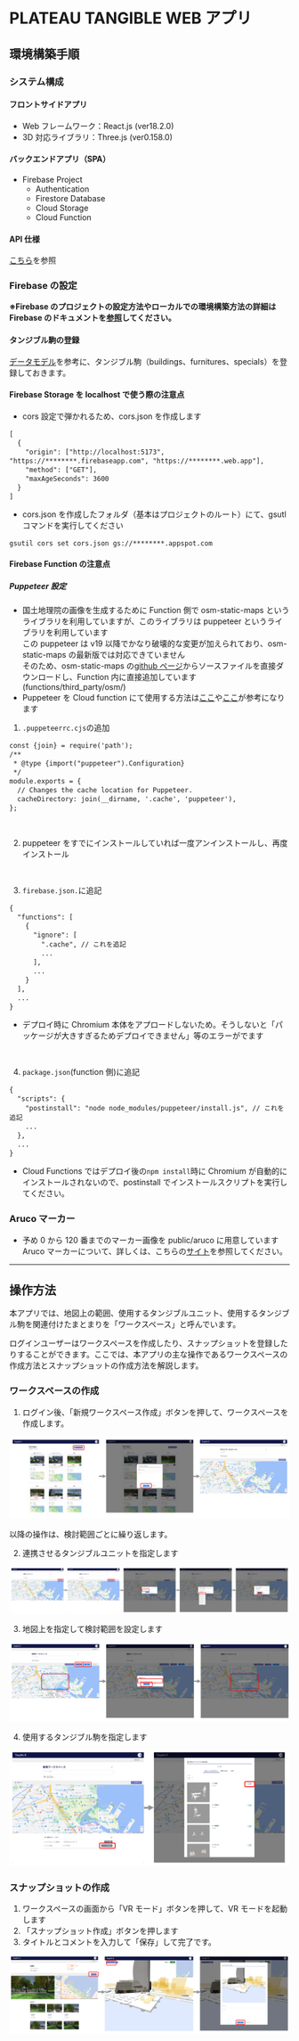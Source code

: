 # PLATEAU TANGIBLE WEB アプリ

## 環境構築手順

### システム構成

#### フロントサイドアプリ

- Web フレームワーク：React.js (ver18.2.0)
- 3D 対応ライブラリ：Three.js (ver0.158.0)

#### バックエンドアプリ（SPA）

- Firebase Project
  - Authentication
  - Firestore Database
  - Cloud Storage
  - Cloud Function

#### API 仕様

[こちら](./API.md)を参照

### Firebase の設定

**※Firebase のプロジェクトの設定方法やローカルでの環境構築方法の詳細は Firebase のドキュメントを[参照](https://firebase.google.com/docs?hl=ja)してください。**

#### タンジブル駒の登録

[データモデル](./DATAMODEL.md)を参考に、タンジブル駒（buildings、furnitures、specials）を登録しておきます。

#### Firebase Storage を localhost で使う際の注意点

- cors 設定で弾かれるため、cors.json を作成します

```
[
  {
    "origin": ["http://localhost:5173", "https://********.firebaseapp.com", "https://********.web.app"],
    "method": ["GET"],
    "maxAgeSeconds": 3600
  }
]
```

- cors.json を作成したフォルダ（基本はプロジェクトのルート）にて、gsutl コマンドを実行してください

```
gsutil cors set cors.json gs://********.appspot.com
```

#### Firebase Function の注意点

##### Puppeteer 設定

- 国土地理院の画像を生成するために Function 側で osm-static-maps というライブラリを利用していますが、このライブラリは puppeteer というライブラリを利用しています  
  この puppeteer は v19 以降でかなり破壊的な変更が加えられており、osm-static-maps の最新版では対応できていません  
  そのため、osm-static-maps の[github ページ](https://github.com/jperelli/osm-static-maps)からソースファイルを直接ダウンロードし、Function 内に直接追加しています(functions/third_party/osm/)
- Puppeteer を Cloud function にて使用する方法は[ここ](https://ths-net.co.jp/shopify_blog/puppeteer/)や[ここ](https://www.chikach.net/category/useful/puppeteer-v19-cloud-functions-workaround/)が参考になります

1. `.puppeteerrc.cjs`の追加

```
const {join} = require('path');
/**
 * @type {import("puppeteer").Configuration}
 */
module.exports = {
  // Changes the cache location for Puppeteer.
  cacheDirectory: join(__dirname, '.cache', 'puppeteer'),
};
```

<br/>

2. puppeteer をすでにインストールしていれば一度アンインストールし、再度インストール

<br/>

3. `firebase.json.`に追記

```
{
  "functions": [
    {
      "ignore": [
        ".cache", // これを追記
        ...
      ],
      ...
    }
  ],
  ...
}
```

- デプロイ時に Chromium 本体をアプロードしないため。そうしないと「パッケージが大きすぎるためデプロイできません」等のエラーがでます

<br/>

4. `package.json`(function 側)に追記

```
{
  "scripts": {
    "postinstall": "node node_modules/puppeteer/install.js", // これを追記
    ...
  },
  ...
}
```

- Cloud Functions ではデプロイ後の`npm install`時に Chromium が自動的にインストールされないので、postinstall でインストールスクリプトを実行してください。

### Aruco マーカー

- 予め 0 から 120 番までのマーカー画像を public/aruco に用意しています  
  Aruco マーカーについて、詳しくは、こちらの[サイト](https://github.com/okalachev/arucogen)を参照してください。

---

## 操作方法

本アプリでは、地図上の範囲、使用するタンジブルユニット、使用するタンジブル駒を関連付けたまとまりを「ワークスペース」と呼んでいます。

ログインユーザーはワークスペースを作成したり、スナップショットを登録したりすることができます。ここでは、本アプリの主な操作であるワークスペースの作成方法とスナップショットの作成方法を解説します。

### ワークスペースの作成

1. ログイン後、「新規ワークスペース作成」ボタンを押して、ワークスペースを作成します。

![画像](readme_images/2024-01-31-17-22-46.png)

以降の操作は、検討範囲ごとに繰り返します。

2. 連携させるタンジブルユニットを指定します

![画像](readme_images/2024-01-31-17-25-41.png)

3. 地図上を指定して検討範囲を設定します

![画像](readme_images/2024-01-31-17-26-27.png)

4. 使用するタンジブル駒を指定します

![画像](readme_images/2024-01-31-17-27-16.png)

### スナップショットの作成

1. ワークスペースの画面から「VR モード」ボタンを押して、VR モードを起動します
2. 「スナップショット作成」ボタンを押します
3. タイトルとコメントを入力して「保存」して完了です。

![画像](readme_images/2024-01-31-17-42-57.png)
